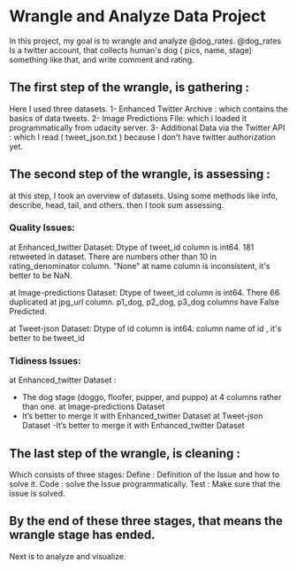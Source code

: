 # Wrangle and Analyze Data Project


In this project, my goal is to wrangle and analyze @dog_rates.
@dog_rates Is a twitter account, that collects human's dog ( pics, name, stage) something like that, and write comment and rating. 



## The first step of the wrangle, is gathering :

Here I used three datasets.
1- Enhanced Twitter Archive : which contains the basics of data tweets.
2- Image Predictions File: which i loaded it programmatically from udacity server.
3- Additional Data via the Twitter API : which I read ( tweet_json.txt ) because I don't have twitter authorization yet. 


## The second step of the wrangle, is assessing :

at this step, I took an overview of datasets. Using some methods like info, describe, head, tail, and others. then I took sum assessing.


### Quality Issues: 

 at Enhanced_twitter Dataset:
Dtype of tweet_id column is int64.
181 retweeted in dataset.
There are numbers other than 10 in rating_denominator column.
"None" at name column is inconsistent, it's better to be NaN.

at Image-predictions Dataset:
Dtype of tweet_id column is int64.
There 66 duplicated at jpg_url column.
p1_dog, p2_dog, p3_dog columns have False Predicted.

at Tweet-json Dataset: 
Dtype of id column is int64.
column name of id , it's better to be tweet_id

### Tidiness Issues:
at Enhanced_twitter Dataset :
- The dog stage (doggo, floofer, pupper, and puppo) at 4 columns rather than one.
at Image-predictions Dataset
- It’s better to merge it with Enhanced_twitter Dataset
at Tweet-json Dataset
-It’s better to merge it with Enhanced_twitter Dataset

## The last step of the wrangle, is cleaning :

Which consists of three stages:
Define : Definition of the Issue and how to solve it.
Code : solve the Issue programmatically.
Test : Make sure that the issue is solved.


## By the end of these three stages, that means the wrangle stage has ended.
Next is to analyze and visualize.
